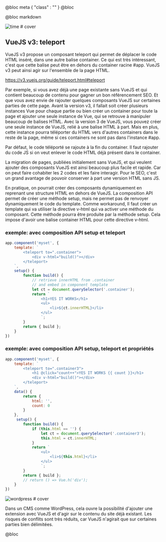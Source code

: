 @bloc meta
{ 
    "class" : "" 
}
@bloc

@bloc markdown

![time # cover](/assets/square/travel.jpg)

## VueJS v3: teleport

VueJS v3 propose un composant teleport qui permet de déplacer le code HTML inséré, dans une autre balise container. Ce qui est très intéressant, c'est que cette balise peut être en dehors du container racine #app. VueJS v3 peut ainsi agir sur l'ensemble de la page HTML.

https://v3.vuejs.org/guide/teleport.html#teleport

Par exemple, si vous avez déjà une page existante sans VueJS et qui contient beaucoup de contenu pour gagner un bon référencement SEO. Et que vous avez envie de rajouter quelques composants VueJS sur certaines parties de cette page. Avant la version v3, il fallait soit créer plusieurs instances Vue pour chaque partie ou bien créer un container pour toute la page et ajouter une seule instance de Vue, qui se retrouve à manipuler beaucoup de balises HTML.
Avec la version 3 de VueJS, vous pouvez créer une seule instance de VueJS, relié à une balise HTML à part. Mais en plus, cette instance pourra téléporter du HTML vers d'autres containers dans le reste de la page, même si ces containers ne sont pas dans l'instance #app.

Par défaut, le code téléporté se rajoute à la fin du container. Il faut rajouter du code JS si on veut enlever le code HTML déjà présent dans le container.

La migration de pages, publiées initialement sans VueJS, et qui veulent ajouter des composants VueJS est ainsi beaucoup plus facile et rapide. Car on peut faire cohabiter les 2 codes et les faire interagir. Pour le SEO, c'est un grand avantage de pouvoir conserver à part une version HTML sans JS.

En pratique, on pourrait créer des composants dynamiquement en reprenant une structure HTML en dehors de VueJS. La composition API permet de créer une méthode setup, mais ne permet pas de renvoyer dynamiquement le code du template. Comme workaround, Il faut créer un template qui va utiliser la directive v-html qui va activer une méthode du composant. Cette méthode pourra être produite par la méthode setup. Cela impose d'avoir une balise container HTML pour cette directive v-html.

### exemple: avec composition API setup et teleport

```js
app.component('myset', {
    template: `
        <teleport to=".container">
            <div v-html="build()"></div>
        </teleport>
    `,
    setup() {
        function build() {
            // retrieve innerHTML from .container
            // and embed in component template
            let ct = document.querySelector('.container');
            return `
                <h1>YES IT WORKS</h1>
                <ul>
                    <li>${ct.innerHTML}</li>
                </ul>
                `;
        }
        return { build };
    }
})
```

### exemple: avec composition API setup, teleport et propriétés

```js
app.component('myset', {
    template: `
        <teleport to=".container3">
            <h1 @click="count++">YES IT WORKS {{ count }}</h1>
            <div v-html="build()"></div>
        </teleport>
    `,
    data() {
        return {
            html: '',
            count: 0
        }
    },
     setup() {
        function build() {
            if (this.html == '') {
                let ct = document.querySelector('.container3');
                this.html = ct.innerHTML;
            }
            return `
                <ul>
                    <li>${this.html}</li>
                </ul>
                `;
        }
        return { build };
        // return () => Vue.h('div');
    }
})
```

![wordpress # cover](/assets/square/wordpress.jpg)

Dans un CMS comme WordPress, cela ouvre la possibilité d'ajouter une extension avec VueJS et d'agir sur le contenu du site déjà existant. Les risques de conflits sont très réduits, car VueJS n'agirait que sur certaines parties bien délimitées.

@bloc












